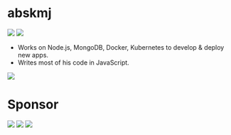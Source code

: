# abskmj
[![](https://img.shields.io/static/v1?label=Twitter&color=blue&logo=twitter&message=@abskmj&style=for-the-badge)](https://twitter.com/messages/compose?recipient_id=1286526475374534657)
[![](https://img.shields.io/static/v1?label=Discord&color=5865f2&logo=discord&message=abskmj%236785&style=for-the-badge)](https://discordapp.com/users/220585271983472650)

- Works on Node.js, MongoDB, Docker, Kubernetes to develop & deploy new apps. 
- Writes most of his code in JavaScript. 

[![](https://badges.lastfm.workers.dev/last-played?user=abhishekmajhi&style=for-the-badge)](https://www.last.fm/user/abhishekmajhi)

# Sponsor
[![](https://img.shields.io/static/v1?label=github&message=abskmj&style=for-the-badge&logo=github&color=blue)](https://github.com/sponsors/abskmj)
[![](https://img.shields.io/static/v1?label=BuyMeaCoffee&message=abskmj&style=for-the-badge&logo=buymeacoffee&color=FFDD00)](https://www.buymeacoffee.com/abskmj)
[![](https://img.shields.io/static/v1?label=kofi&message=abskmj&style=for-the-badge&logo=kofi&color=FF5E5B)](https://ko-fi.com/abskmj)
